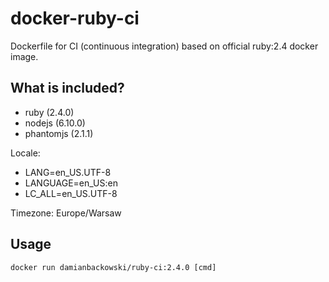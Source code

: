 # docker-ruby-ci

Dockerfile for CI (continuous integration) based on official ruby:2.4 docker image.

## What is included?

* ruby (2.4.0)
* nodejs (6.10.0)
* phantomjs (2.1.1)

Locale:

* LANG=en_US.UTF-8
* LANGUAGE=en_US:en
* LC_ALL=en_US.UTF-8

Timezone: Europe/Warsaw

## Usage 

```
docker run damianbackowski/ruby-ci:2.4.0 [cmd]
```